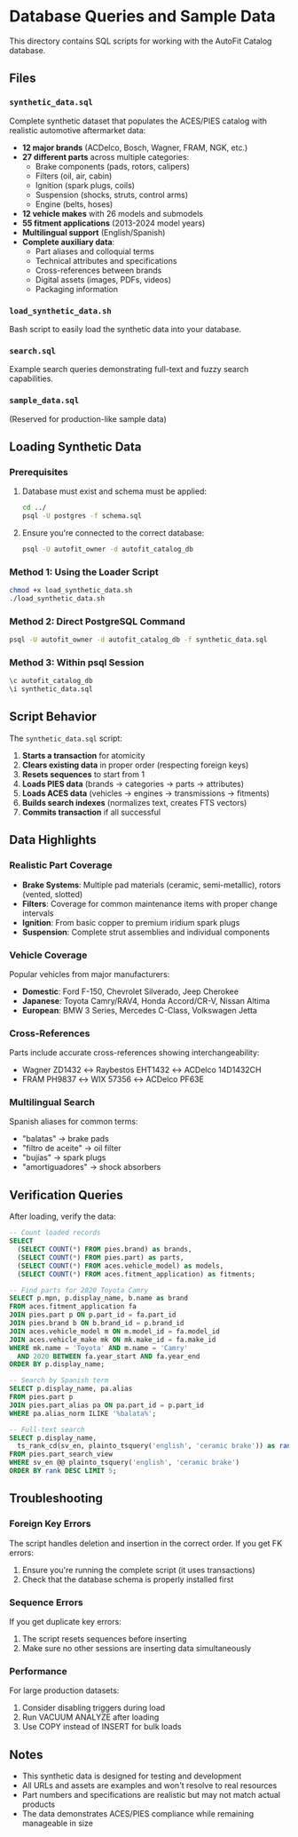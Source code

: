 # Database Queries and Sample Data

This directory contains SQL scripts for working with the AutoFit Catalog database.

## Files

### `synthetic_data.sql`
Complete synthetic dataset that populates the ACES/PIES catalog with realistic automotive aftermarket data:

- **12 major brands** (ACDelco, Bosch, Wagner, FRAM, NGK, etc.)
- **27 different parts** across multiple categories:
  - Brake components (pads, rotors, calipers)
  - Filters (oil, air, cabin)
  - Ignition (spark plugs, coils)
  - Suspension (shocks, struts, control arms)
  - Engine (belts, hoses)
- **12 vehicle makes** with 26 models and submodels
- **55 fitment applications** (2013-2024 model years)
- **Multilingual support** (English/Spanish)
- **Complete auxiliary data**:
  - Part aliases and colloquial terms
  - Technical attributes and specifications
  - Cross-references between brands
  - Digital assets (images, PDFs, videos)
  - Packaging information

### `load_synthetic_data.sh`
Bash script to easily load the synthetic data into your database.

### `search.sql`
Example search queries demonstrating full-text and fuzzy search capabilities.

### `sample_data.sql`
(Reserved for production-like sample data)

## Loading Synthetic Data

### Prerequisites
1. Database must exist and schema must be applied:
   ```bash
   cd ../
   psql -U postgres -f schema.sql
   ```

2. Ensure you're connected to the correct database:
   ```bash
   psql -U autofit_owner -d autofit_catalog_db
   ```

### Method 1: Using the Loader Script
```bash
chmod +x load_synthetic_data.sh
./load_synthetic_data.sh
```

### Method 2: Direct PostgreSQL Command
```bash
psql -U autofit_owner -d autofit_catalog_db -f synthetic_data.sql
```

### Method 3: Within psql Session
```sql
\c autofit_catalog_db
\i synthetic_data.sql
```

## Script Behavior

The `synthetic_data.sql` script:

1. **Starts a transaction** for atomicity
2. **Clears existing data** in proper order (respecting foreign keys)
3. **Resets sequences** to start from 1
4. **Loads PIES data** (brands → categories → parts → attributes)
5. **Loads ACES data** (vehicles → engines → transmissions → fitments)
6. **Builds search indexes** (normalizes text, creates FTS vectors)
7. **Commits transaction** if all successful

## Data Highlights

### Realistic Part Coverage
- **Brake Systems**: Multiple pad materials (ceramic, semi-metallic), rotors (vented, slotted)
- **Filters**: Coverage for common maintenance items with proper change intervals
- **Ignition**: From basic copper to premium iridium spark plugs
- **Suspension**: Complete strut assemblies and individual components

### Vehicle Coverage
Popular vehicles from major manufacturers:
- **Domestic**: Ford F-150, Chevrolet Silverado, Jeep Cherokee
- **Japanese**: Toyota Camry/RAV4, Honda Accord/CR-V, Nissan Altima
- **European**: BMW 3 Series, Mercedes C-Class, Volkswagen Jetta

### Cross-References
Parts include accurate cross-references showing interchangeability:
- Wagner ZD1432 ↔ Raybestos EHT1432 ↔ ACDelco 14D1432CH
- FRAM PH9837 ↔ WIX 57356 ↔ ACDelco PF63E

### Multilingual Search
Spanish aliases for common terms:
- "balatas" → brake pads
- "filtro de aceite" → oil filter
- "bujías" → spark plugs
- "amortiguadores" → shock absorbers

## Verification Queries

After loading, verify the data:

```sql
-- Count loaded records
SELECT 
  (SELECT COUNT(*) FROM pies.brand) as brands,
  (SELECT COUNT(*) FROM pies.part) as parts,
  (SELECT COUNT(*) FROM aces.vehicle_model) as models,
  (SELECT COUNT(*) FROM aces.fitment_application) as fitments;

-- Find parts for 2020 Toyota Camry
SELECT p.mpn, p.display_name, b.name as brand
FROM aces.fitment_application fa
JOIN pies.part p ON p.part_id = fa.part_id
JOIN pies.brand b ON b.brand_id = p.brand_id
JOIN aces.vehicle_model m ON m.model_id = fa.model_id
JOIN aces.vehicle_make mk ON mk.make_id = fa.make_id
WHERE mk.name = 'Toyota' AND m.name = 'Camry'
  AND 2020 BETWEEN fa.year_start AND fa.year_end
ORDER BY p.display_name;

-- Search by Spanish term
SELECT p.display_name, pa.alias
FROM pies.part p
JOIN pies.part_alias pa ON pa.part_id = p.part_id
WHERE pa.alias_norm ILIKE '%balata%';

-- Full-text search
SELECT p.display_name, 
  ts_rank_cd(sv_en, plainto_tsquery('english', 'ceramic brake')) as rank
FROM pies.part_search_view
WHERE sv_en @@ plainto_tsquery('english', 'ceramic brake')
ORDER BY rank DESC LIMIT 5;
```

## Troubleshooting

### Foreign Key Errors
The script handles deletion and insertion in the correct order. If you get FK errors:
1. Ensure you're running the complete script (it uses transactions)
2. Check that the database schema is properly installed first

### Sequence Errors
If you get duplicate key errors:
1. The script resets sequences before inserting
2. Make sure no other sessions are inserting data simultaneously

### Performance
For large production datasets:
1. Consider disabling triggers during load
2. Run VACUUM ANALYZE after loading
3. Use COPY instead of INSERT for bulk loads

## Notes

- This synthetic data is designed for testing and development
- All URLs and assets are examples and won't resolve to real resources
- Part numbers and specifications are realistic but may not match actual products
- The data demonstrates ACES/PIES compliance while remaining manageable in size
